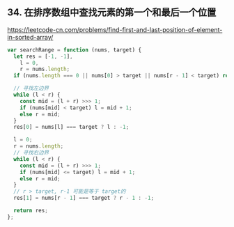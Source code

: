 ## 34. 在排序数组中查找元素的第一个和最后一个位置

https://leetcode-cn.com/problems/find-first-and-last-position-of-element-in-sorted-array/

```js
var searchRange = function (nums, target) {
  let res = [-1, -1],
    l = 0,
    r = nums.length;
  if (nums.length === 0 || nums[0] > target || nums[r - 1] < target) return res;

  // 寻找左边界
  while (l < r) {
    const mid = (l + r) >>> 1;
    if (nums[mid] < target) l = mid + 1;
    else r = mid;
  }
  res[0] = nums[l] === target ? l : -1;

  l = 0;
  r = nums.length;
  // 寻找右边界
  while (l < r) {
    const mid = (l + r) >>> 1;
    if (nums[mid] <= target) l = mid + 1;
    else r = mid;
  }
  // r > target, r-1 可能是等于 target的
  res[1] = nums[r - 1] === target ? r - 1 : -1;

  return res;
};
```
